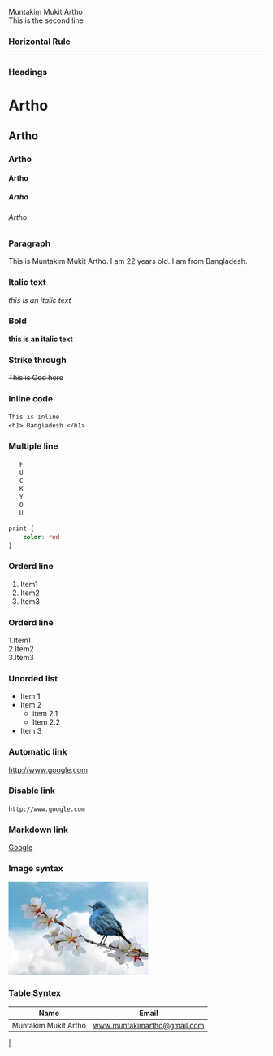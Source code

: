 <!--Markdown tutorial-->
Muntakim Mukit Artho  
This is the second line

### Horizontal Rule
---
### Headings
# Artho
## Artho  
### Artho
#### Artho
##### Artho
###### Artho

### Paragraph
<p>This is Muntakim Mukit Artho. I am 22 years old. I am from Bangladesh.</p>
 
 ### Italic text
 _this is an italic text_  

### Bold
 __this is an italic text__  

### Strike through
 ~~This is God here~~  
 
 ### Inline code
`This is inline`  
`<h1> Bangladesh </h1>`  

### Multiple line
```text
   F
   U 
   C
   K
   Y
   O
   U
```
```css
print {
    color: red
}
```

### Orderd line
<ol>
<li>Item1</li>
<li>Item2</li>
<li>Item3</li>
</ol>

### Orderd line
1.Item1  
2.Item2   
3.Item3  

### Unorded list
- Item 1
- Item 2  
  - item 2.1  
  - Item 2.2
- Item 3

### Automatic link
http://www.google.com

### Disable link
`http://www.google.com`

### Markdown link
[Google](http://www.google.com)

### Image syntax
![Profile](download.jpg)

### Table Syntex  
| Name | Email |  
| ----- | ----- |  
| Muntakim Mukit Artho | www.muntakimartho@gmail.com |  
|










